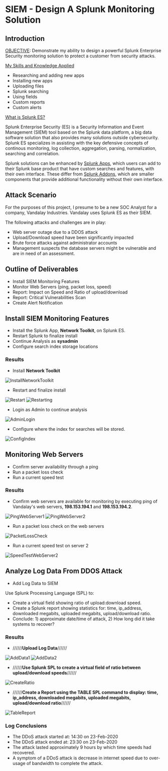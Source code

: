 # SIEM - Design A Splunk Monitoring Solution 

## Introduction

<ins>OBJECTIVE</ins>: Demonstrate my ability to design a powerful Splunk Enterprise Security monitoring solution to protect a customer from security attacks.

<ins>My Skills and Knowledge Applied</ins> 
- Researching and adding new apps
- Installing new apps
- Uploading files
- Splunk searching
- Using fields
- Custom reports
- Custom alerts

<ins>What is Splunk ES?</ins>

Splunk Enterprise Security (ES) is a Security Information and Event Management (SIEM) tool based on the Splunk data platform, a big data software solution that also provides many solutions outside cybersecurity. Splunk ES specializes in assisting with the key defensive concepts of continous monitoring, log collection, aggregation, parsing, normalization, searching and correlation. 

Splunk solutions can be enhanced by <ins>Splunk Apps</ins>, which users can add to their Splunk base product that have custom searches and features, with their own interface.  These differ from <ins>Splunk Addons</ins>, which are smaller components that provide additional functionality without their own interface.

## Attack Scenario
For the purposes of this project, I presume to be a new SOC Analyst for a company, Vandalay Industries. Vandalay uses Splunk ES as their SIEM.  

The following attacks and challenges are in play:
- Web server outage due to a DDOS attack
- Upload/Download speed have been significantly impacted
- Brute force attacks against administrator accounts
- Management suspects the database servers might be vulnerable and are in need of an assessment.

## Outline of Deliverables
- Install SIEM Monitoring Features
- Monitor Web Servers (ping, packet loss, speed)
- Report: Impact on Speed and Ratio of upload/download
- Report: Critical Vulnerabilities Scan
- Create Alert Notification
 
## Install SIEM Monitoring Features
- Install the Splunk App, **Network Toolkit**, on Splunk ES.
- Restart Splunk to finalize install
- Continue Analysis as **sysadmin**
- Configure search index storage locations

### Results
- Install **Network Toolkit**

![InstallNetworkToolkit](./images/1-01-BrowseInstallNetworkToolkit.jpg)

- Restart and finalize install

![Restart](./images/1-02-RestartRequired.jpg)
![Restarting](./images/1-03-Restarting.jpg)

- Login as Admin to continue analysis

![AdminLogin](./images/1-04-SplunkAdminLogin.jpg)

- Configure where the index for searches will be stored.

![ConfigIndex](./images/1-05-ConfigLocationSearchIndex.jpg)

## Monitoring Web Servers
- Confirm server availability through a ping
- Run a packet loss check
- Run a current speed test

### Results
- Confirm web servers are available for monitoring by executing ping of Vandalay's web servers, **198.153.194.1** and **198.153.194.2**. 

![PingWebServer1](./images/1-06-Ping1.jpg)
![PingWebServer2](./images/1-07-Ping2.jpg)

- Run a packet loss check on the web servers

![PacketLossCheck](./images/1-08-PacketLoss.jpg)

- Run a current speed test on server 2

![SpeedTestWebServer2](./images/1-09-Speed2.jpg)

## Analyze Log Data From DDOS Attack
- Add Log Data to SIEM


Use Splunk Processing Language (SPL) to:
- Create a virtual field showing ratio of upload:download speed.
- Create a Splunk report showing statistics for: time, ip_address, downloaded megabits, uploaded megabits, upload/download ratio.
- Conclude: 1) approximate date/time of attack, 2) How long did it take systems to recover?

### Results
- //////**Upload Log Data**//////

![AddData1](./images/2-01-AddData1.jpg)
![AddData2](./images/2-02-AddData2.jpg)


- //////**Use Splunk SPL to create a virtual field of ratio between upload/download speeds**//////


![CreateRatio](./images/2-04-CreateRatio.jpg)


- //////**Create a Report using the TABLE SPL command to display: time, ip_address, downloaded megabits, uploaded megabits, upload/download ratio**//////


![TableReport](./images/2-05-TableReport.jpg)

### Log Conclusions
- The DDoS attack started at:  14:30 on 23-Feb-2020
- The DDoS attack ended at: 23:30 on 23-Feb-2020
- The attack lasted approximately 9 hours by which time speeds had recovered.
- A symptom of a DDoS attack is decrease in internet speed due to over-usage of bandwidth to complete the attack.
